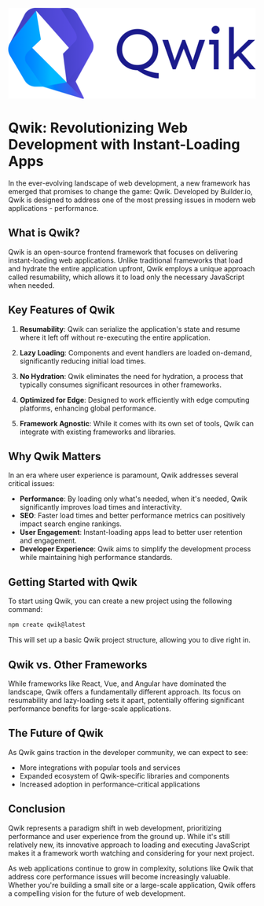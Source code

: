 ![Qwik](https://github.com/phamgiagia/blogx/blob/main/images/qwikjs.png)

# Qwik: Revolutionizing Web Development with Instant-Loading Apps

In the ever-evolving landscape of web development, a new framework has emerged that promises to change the game: Qwik. Developed by Builder.io, Qwik is designed to address one of the most pressing issues in modern web applications - performance.

## What is Qwik?

Qwik is an open-source frontend framework that focuses on delivering instant-loading web applications. Unlike traditional frameworks that load and hydrate the entire application upfront, Qwik employs a unique approach called resumability, which allows it to load only the necessary JavaScript when needed.

## Key Features of Qwik

1. **Resumability**: Qwik can serialize the application's state and resume where it left off without re-executing the entire application.

2. **Lazy Loading**: Components and event handlers are loaded on-demand, significantly reducing initial load times.

3. **No Hydration**: Qwik eliminates the need for hydration, a process that typically consumes significant resources in other frameworks.

4. **Optimized for Edge**: Designed to work efficiently with edge computing platforms, enhancing global performance.

5. **Framework Agnostic**: While it comes with its own set of tools, Qwik can integrate with existing frameworks and libraries.

## Why Qwik Matters

In an era where user experience is paramount, Qwik addresses several critical issues:

- **Performance**: By loading only what's needed, when it's needed, Qwik significantly improves load times and interactivity.
- **SEO**: Faster load times and better performance metrics can positively impact search engine rankings.
- **User Engagement**: Instant-loading apps lead to better user retention and engagement.
- **Developer Experience**: Qwik aims to simplify the development process while maintaining high performance standards.

## Getting Started with Qwik

To start using Qwik, you can create a new project using the following command:

```bash
npm create qwik@latest
```

This will set up a basic Qwik project structure, allowing you to dive right in.

## Qwik vs. Other Frameworks

While frameworks like React, Vue, and Angular have dominated the landscape, Qwik offers a fundamentally different approach. Its focus on resumability and lazy-loading sets it apart, potentially offering significant performance benefits for large-scale applications.

## The Future of Qwik

As Qwik gains traction in the developer community, we can expect to see:

- More integrations with popular tools and services
- Expanded ecosystem of Qwik-specific libraries and components
- Increased adoption in performance-critical applications

## Conclusion

Qwik represents a paradigm shift in web development, prioritizing performance and user experience from the ground up. While it's still relatively new, its innovative approach to loading and executing JavaScript makes it a framework worth watching and considering for your next project.

As web applications continue to grow in complexity, solutions like Qwik that address core performance issues will become increasingly valuable. Whether you're building a small site or a large-scale application, Qwik offers a compelling vision for the future of web development.
